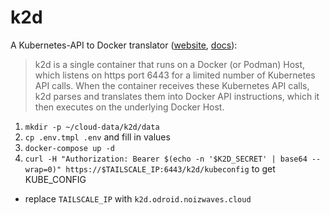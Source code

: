 # k2d

A Kubernetes-API to Docker translator ([website](https://docs.k2d.io/), [docs](https://docs.k2d.io/)):

> k2d is a single container that runs on a Docker (or Podman) Host, which listens on https port 6443 for a limited number of Kubernetes API calls. When the container receives these Kubernetes API calls, k2d parses and translates them into Docker API instructions, which it then executes on the underlying Docker Host.

1. `mkdir -p ~/cloud-data/k2d/data`
1. `cp .env.tmpl .env` and fill in values
1. `docker-compose up -d`
1. `curl -H "Authorization: Bearer $(echo -n '$K2D_SECRET' | base64 --wrap=0)" https://$TAILSCALE_IP:6443/k2d/kubeconfig` to get KUBE_CONFIG
  - replace `TAILSCALE_IP` with `k2d.odroid.noizwaves.cloud`
